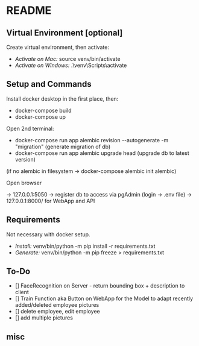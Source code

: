 # README

## Virtual Environment [optional]

Create virtual environment, then activate:

- *Activate on Mac:* source venv/bin/activate
- *Activate on Windows:* .\venv\Scripts\activate

## Setup and Commands

Install docker desktop in the first place, then:
- docker-compose build
- docker-compose up

Open 2nd terminal:
- docker-compose run app alembic revision --autogenerate -m "migration" (generate migration of db)
- docker-compose run app alembic upgrade head (upgrade db to latest version)

(if no alembic in filesystem -> docker-compose alembic init alembic)

Open browser

-> 127.0.0.1:5050 -> register db to access via pgAdmin (login -> .env file)
-> 127.0.0.1:8000/ for WebApp and API


## Requirements
Not necessary with docker setup.

- *Install:* venv/bin/python -m pip install -r requirements.txt
- *Generate:* venv/bin/python -m pip freeze > requirements.txt

## To-Do

- [] FaceRecognition on Server - return bounding box + description to client
- [] Train Function aka Button on WebApp for the Model to adapt recently added/deleted employee pictures
- [] delete employee, edit employee
- [] add multiple pictures



## misc



